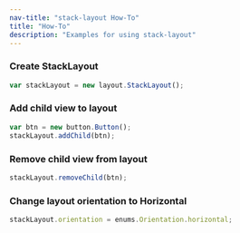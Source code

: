 ```yaml
---
nav-title: "stack-layout How-To"
title: "How-To"
description: "Examples for using stack-layout"
---
```

### Create StackLayout
``` JavaScript
var stackLayout = new layout.StackLayout();
 ```
### Add child view to layout
``` JavaScript
var btn = new button.Button();
stackLayout.addChild(btn);
 ```
### Remove child view from layout
``` JavaScript
stackLayout.removeChild(btn);
```
### Change layout orientation to Horizontal
``` JavaScript
stackLayout.orientation = enums.Orientation.horizontal;
```
